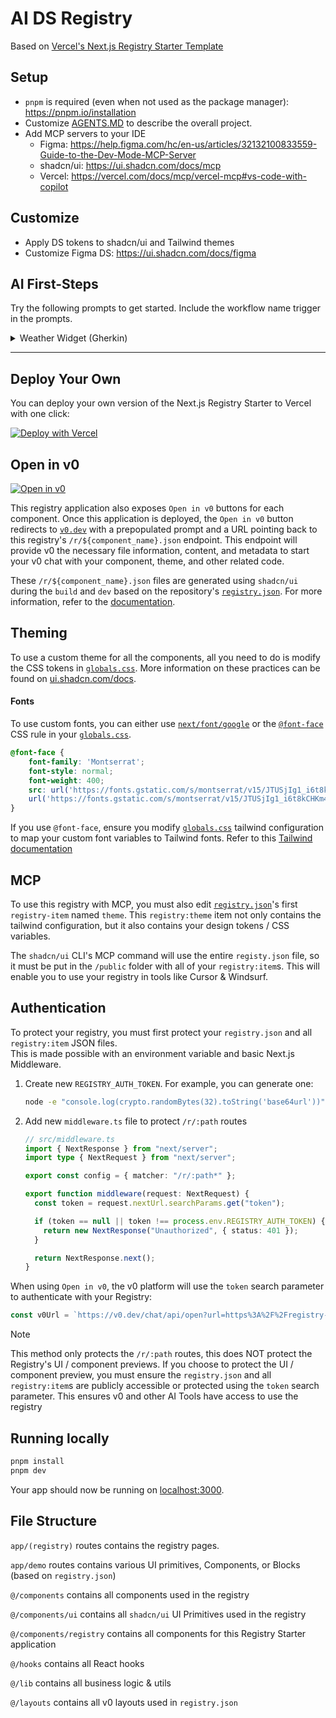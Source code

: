 # AI DS Registry

Based on [Vercel's Next.js Registry Starter Template](https://github.com/vercel/registry-starter)

## Setup

- `pnpm` is required (even when not used as the package manager): https://pnpm.io/installation
- Customize [AGENTS.MD](https://agents.md/) to describe the overall project.
- Add MCP servers to your IDE
  - Figma: https://help.figma.com/hc/en-us/articles/32132100833559-Guide-to-the-Dev-Mode-MCP-Server
  - shadcn/ui: https://ui.shadcn.com/docs/mcp
  - Vercel: https://vercel.com/docs/mcp/vercel-mcp#vs-code-with-copilot

## Customize

- Apply DS tokens to shadcn/ui and Tailwind themes
- Customize Figma DS: https://ui.shadcn.com/docs/figma

## AI First-Steps

Try the following prompts to get started. Include the workflow name trigger in the prompts.

<details>
<summary>Weather Widget (Gherkin)</summary>

<blockquote>
<h3>Feature: Weather Widget Display</h3>

<ul>
  <li><strong>As a user,</strong>
    <ul>
      <li>I want to see the current weather conditions for a specified location,</li>
      <li>So that I can quickly get weather information.</li>
    </ul>
  </li>
</ul>

<h4>Scenario: Displaying weather for a default location</h4>
<ul>
  <li><strong>Given</strong> I am on the homepage</li>
  <li><strong>And</strong> the weather widget is displayed</li>
  <li><strong>Then</strong> I should see the current temperature</li>
  <li><strong>And</strong> I should see the current weather condition (e.g., "Sunny", "Cloudy")</li>
  <li><strong>And</strong> I should see the location (e.g., "London, UK")</li>
  <li><strong>And</strong> I should see an icon representing the weather condition</li>
</ul>

<h4>Scenario: Displaying weather for a user-specified location</h4>
<ul>
  <li><strong>Given</strong> I am on the homepage</li>
  <li><strong>And</strong> the weather widget is displayed</li>
  <li><strong>When</strong> I enter "New York" into the location input field</li>
  <li><strong>And</strong> I click the "Search" button</li>
  <li><strong>Then</strong> I should see the current temperature for "New York"</li>
  <li><strong>And</strong> I should see the current weather condition for "New York"</li>
  <li><strong>And</strong> I should see "New York, US" as the location</li>
  <li><strong>And</strong> I should see an icon representing the weather condition for "New York"</li>
</ul>

<h4>Scenario: Handling invalid location input</h4>
<ul>
  <li><strong>Given</strong> I am on the homepage</li>
  <li><strong>And</strong> the weather widget is displayed</li>
  <li><strong>When</strong> I enter "asdfghjkl" into the location input field</li>
  <li><strong>And</strong> I click the "Search" button</li>
  <li><strong>Then</strong> I should see an error message indicating "Location not found"</li>
  <li><strong>And</strong> the weather information should remain unchanged or display a default state</li>
</ul>

<h4>Scenario: Displaying loading state</h4>
<ul>
  <li><strong>Given</strong> I am on the homepage</li>
  <li><strong>And</strong> the weather widget is displayed</li>
  <li><strong>When</strong> I enter "Paris" into the location input field</li>
  <li><strong>And</strong> I click the "Search" button</li>
  <li><strong>Then</strong> I should see a "Loading..." indicator</li>
  <li><strong>And</strong> after a short delay, I should see the weather information for "Paris"</li>
</ul>

<h4>Scenario: Displaying weather for a location with no specific country</h4>
<ul>
  <li><strong>Given</strong> I am on the homepage</li>
  <li><strong>And</strong> the weather widget is displayed</li>
  <li><strong>When</strong> I enter "Tokyo" into the location input field</li>
  <li><strong>And</strong> I click the "Search" button</li>
  <li><strong>Then</strong> I should see the current temperature for "Tokyo"</li>
  <li><strong>And</strong> I should see the current weather condition for "Tokyo"</li>
  <li><strong>And</strong> I should see "Tokyo, JP" as the location</li>
  <li><strong>And</strong> I should see an icon representing the weather condition for "Tokyo"</li>
</ul>

<h4>Scenario: Displaying temperature in different units</h4>
<ul>
  <li><strong>Given</strong> I am on the homepage</li>
  <li><strong>And</strong> the weather widget is displayed</li>
  <li><strong>And</strong> the current temperature is displayed in Celsius</li>
  <li><strong>When</strong> I click the "Toggle Units" button</li>
  <li><strong>Then</strong> I should see the current temperature displayed in Fahrenheit</li>
  <li><strong>When</strong> I click the "Toggle Units" button again</li>
  <li><strong>Then</strong> I should see the current temperature displayed in Celsius</li>
</ul>

<h4>Scenario: Refreshing weather data</h4>
<ul>
  <li><strong>Given</strong> I am on the homepage</li>
  <li><strong>And</strong> the weather widget is displayed</li>
  <li><strong>And</strong> the weather data was last updated at [timestamp]</li>
  <li><strong>When</strong> I click the "Refresh" button</li>
  <li><strong>Then</strong> the weather data should be updated to the current conditions</li>
  <li><strong>And</strong> the "last updated" timestamp should reflect the new update time</li>
</ul>

  [/ask-clarifying-questions](.windsurf/workflows/ask-clarifying-questions.md) [/create-component](.windsurf/workflows/create-component.md)
  </blockquote>

  ### Optional:
  When a Figma design is available:

  > [/reference-figma](.windsurf/workflows/reference-figma.md): `https://www.figma.com/design/...?node-id=...`
</details>

---

## Deploy Your Own

You can deploy your own version of the Next.js Registry Starter to Vercel with one click:

[![Deploy with Vercel](https://vercel.com/button)](https://vercel.com/new/clone?repository-url=https%3A%2F%2Fgithub.com%2Fvercel%2Fregistry-starter&project-name=my-registry&repository-name=my-registry&demo-title=Registry%20Starter&demo-description=Registry%20Starter%20is%20a%20free%2C%20open-source%20template%20built%20with%20Next.js%20and%20Shadcn%2Fui%20Registry%20to%20accelerate%20your%20AI-Native%20Design%20System.&demo-url=https%3A%2F%2Fregistry-starter.vercel.app&demo-image=%2F%2Fregistry-starter.vercel.app%2Fpreview.png)

## Open in v0

[![Open in v0](https://registry-starter.vercel.app/open-in-v0.svg)](https://v0.dev/chat/api/open?title=Dashboard+Kit&prompt=These+are+existing+design+system+styles+and+files.+Please+utilize+them+alongside+base+components+to+build.&url=https%3A%2F%2Fregistry-starter.vercel.app%2Fr%2Fdashboard.json)

This registry application also exposes `Open in v0` buttons for each component. Once this application is deployed, the
`Open in v0` button redirects to [`v0.dev`](https://v0.dev) with a prepopulated prompt and a URL pointing back to this
registry's `/r/${component_name}.json` endpoint. This endpoint will provide v0 the necessary file information, content,
and metadata to start your v0 chat with your component, theme, and other related code.

These `/r/${component_name}.json` files are generated using `shadcn/ui` during the `build` and `dev` based on the
repository's [`registry.json`](./registry.json). For more information, refer to the
[documentation](https://ui.shadcn.com/docs/registry/registry-json).

## Theming

To use a custom theme for all the components, all you need to do is modify the CSS tokens in
[`globals.css`](./src/app/globals.css). More information on these practices can be found
on [ui.shadcn.com/docs](https://ui.shadcn.com/docs).

#### Fonts

To use custom fonts, you can either use [
`next/font/google`](https://nextjs.org/docs/pages/getting-started/fonts#google-fonts) or the 
[`@font-face`](https://developer.mozilla.org/en-US/docs/Web/CSS/@font-face) CSS rule in your 
[`globals.css`](./src/app/globals.css).

```css
@font-face {
    font-family: 'Montserrat';
    font-style: normal;
    font-weight: 400;
    src: url('https://fonts.gstatic.com/s/montserrat/v15/JTUSjIg1_i6t8kCHKm45xW5rygbi49c.woff2') format('woff2'),
    url('https://fonts.gstatic.com/s/montserrat/v15/JTUSjIg1_i6t8kCHKm45xW5rygbj49c.woff') format('woff');
}
```

If you use `@font-face`, ensure you modify [`globals.css`](src/app/globals.css) tailwind configuration to map 
your custom font variables to Tailwind fonts. Refer to this
[Tailwind documentation](https://tailwindcss.com/docs/font-family#customizing-your-theme)

## MCP

To use this registry with MCP, you must also edit [`registry.json`](./registry.json)'s first
`registry-item` named `theme`. This `registry:theme` item not only contains the tailwind configuration, but it also
contains your design tokens / CSS variables.

The `shadcn/ui` CLI's MCP command will use the entire `registy.json` file, so it must be put in the `/public` folder
with all of your `registry:item`s. This will enable you to use your registry in tools like Cursor & Windsurf.

## Authentication

To protect your registry, you must first protect your `registry.json` and all `registry:item` JSON files.  
This is made possible with an environment variable and basic Next.js Middleware.

1. Create new `REGISTRY_AUTH_TOKEN`. For example, you can generate one:

    ```bash
    node -e "console.log(crypto.randomBytes(32).toString('base64url'))"
    ```

2. Add new `middleware.ts` file to protect `/r/:path` routes

    ```ts
    // src/middleware.ts
    import { NextResponse } from "next/server";
    import type { NextRequest } from "next/server";
    
    export const config = { matcher: "/r/:path*" };
    
    export function middleware(request: NextRequest) {
      const token = request.nextUrl.searchParams.get("token");
    
      if (token == null || token !== process.env.REGISTRY_AUTH_TOKEN) {
        return new NextResponse("Unauthorized", { status: 401 });
      }
    
      return NextResponse.next();
    }
    
    ```

When using `Open in v0`, the v0 platform will use the `token` search parameter to authenticate with your Registry:

```ts
const v0Url = `https://v0.dev/chat/api/open?url=https%3A%2F%2Fregistry-starter.vercel.app%2Fr%2Faccordion.json&token=${process.env.REGISTRY_AUTH_TOKEN}`
```

> [!NOTE]  
> This method only protects the `/r/:path` routes, this does NOT protect the Registry's UI / component previews. If you
> choose to protect the UI / component preview, you must ensure the `registry.json` and all `registry:item`s are 
> publicly accessible or protected using the `token` search parameter. This ensures v0 and other AI Tools have access to
> use the registry
    

## Running locally

```bash
pnpm install
pnpm dev
```

Your app should now be running on [localhost:3000](http://localhost:3000).

## File Structure

`app/(registry)` routes contains the registry pages.

`app/demo` routes contains various UI primitives, Components, or Blocks (based on `registry.json`)

`@/components` contains all components used in the registry

`@/components/ui` contains all `shadcn/ui` UI Primitives used in the registry

`@/components/registry` contains all components for this Registry Starter application

`@/hooks` contains all React hooks

`@/lib` contains all business logic & utils

`@/layouts` contains all v0 layouts used in `registry.json`